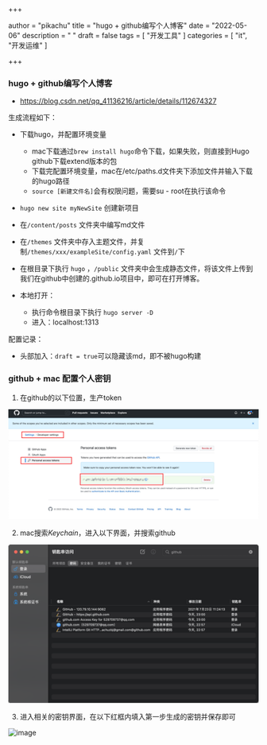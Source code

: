 +++

author = "pikachu"
title = "hugo + github编写个人博客"
date = "2022-05-06"
description = " "
draft = false
tags = [
	"开发工具"
]
categories = [
    "it", "开发运维"
]

+++




###  hugo + github编写个人博客

- https://blog.csdn.net/qq_41136216/article/details/112674327

生成流程如下：

- 下载hugo，并配置环境变量
  - mac下载通过`brew install hugo`命令下载，如果失败，则直接到Hugo github下载extend版本的包
  - 下载完配置环境变量，mac在/etc/paths.d文件夹下添加文件并输入下载的hugo路径
  - `source [新建文件名]`会有权限问题，需要su - root在执行该命令

- `hugo new site myNewSite` 创建新项目
- 在`/content/posts` 文件夹中编写md文件
- 在`/themes` 文件夹中存入主题文件，并复制`/themes/xxx/exampleSite/config.yaml` 文件到`/`下
- 在根目录下执行 `hugo` ，`/public` 文件夹中会生成静态文件，将该文件上传到我们在github中创建的.github.io项目中，即可在打开博客。
- 本地打开：
  - 执行命令根目录下执行 `hugo server -D`
  - 进入：localhost:1313

配置记录：

- 头部加入：`draft = true`可以隐藏该md，即不被hugo构建





### github + mac 配置个人密钥



1. 在github的以下位置，生产token

![image](https://github.com/PI-KA-CHU/PI-KA-CHU.github.io/blob/master/images/image-20220508095706237.png?raw=true)



2. mac搜索*Keychain*，进入以下界面，并搜索github

![image](https://github.com/PI-KA-CHU/PI-KA-CHU.github.io/blob/master/images/Snipaste_2022-05-08_23-29-40.png?raw=true)

3. 进入相关的密钥界面，在以下红框内填入第一步生成的密钥并保存即可

![image](https://github.com/PI-KA-CHU/PI-KA-CHU.github.io/blob/master/images/image-20220508095706239?raw=true)
